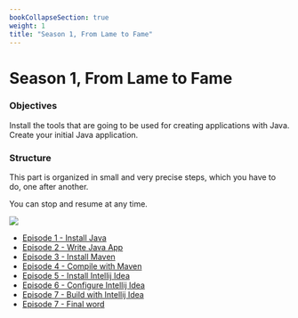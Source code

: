 ```yaml
---
bookCollapseSection: true
weight: 1
title: "Season 1, From Lame to Fame"
---
```

# Season 1, From Lame to Fame

### Objectives

Install the tools that are going to be used for creating applications with Java. Create your initial Java application.

### Structure

This part is organized in small and very precise steps, which you have to do, one after another. 

You can stop and resume at any time.

![](/lame.gif)

- [Episode 1 - Install Java](./episode_1/)
- [Episode 2 - Write Java App](./episode_2/)
- [Episode 3 - Install Maven](./episode_3/)
- [Episode 4 - Compile with Maven](./episode_4/)
- [Episode 5 - Install Intellij Idea](./episode_5/)
- [Episode 6 - Configure Intellij Idea](./episode_6/)
- [Episode 7 - Build with Intellij Idea](./episode_7/)
- [Episode 7 - Final word](./episode_8/)
